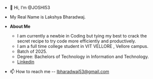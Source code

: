 - 👋 Hi, I’m @JOSHI53
- My Real Name is Lakshya Bharadwaj.

- **About Me**
    - I am currently a newbie in Coding but tying my best to crack the secret recipe to try code more efficiently and productively.
    - I am a full time college student in VIT VELLORE , Vellore campus.
    - Batch of 2025.
    - Degree: Bachelors of Technology in Information and Technology.
    - [Linkedin](https://www.linkedin.com/in/lakshay-bharadwaj-564470220)

- 📫 How to reach me -- lbharadwaj53@gmail.com

<!---
JOSHI53/JOSHI53 is a ✨ special ✨ repository because its `README.md` (this file) appears on your GitHub profile.
You can click the Preview link to take a look at your changes.
--->
